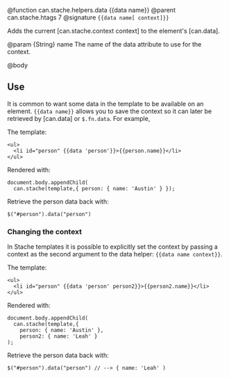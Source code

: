 @function can.stache.helpers.data {{data name}}
@parent can.stache.htags 7
@signature `{{data name[ context]}}`

Adds the current [can.stache.context context] to the
element's [can.data].

@param {String} name The name of the data attribute to use for the
context.

@body

## Use

It is common to want some data in the template to be available
on an element.  `{{data name}}` allows you to save the
context so it can later be retrieved by [can.data] or
`$.fn.data`. For example,

The template:

    <ul>
      <li id="person" {{data 'person'}}>{{person.name}}</li>
    </ul>

Rendered with:

    document.body.appendChild(
      can.stache(template,{ person: { name: 'Austin' } });

Retrieve the person data back with:

    $("#person").data("person")

### Changing the context

In Stache templates it is possible to explicitly set the context by passing 
a context as the second argument to the data helper: `{{data name context}}`.

The template:

    <ul>
      <li id="person" {{data 'person' person2}}>{{person2.name}}</li>
    </ul>

Rendered with:

    document.body.appendChild(
      can.stache(template,{ 
        person: { name: 'Austin' },
        person2: { name: 'Leah' }
    );

Retrieve the person data back with:

    $("#person").data("person") // --> { name: 'Leah' )
